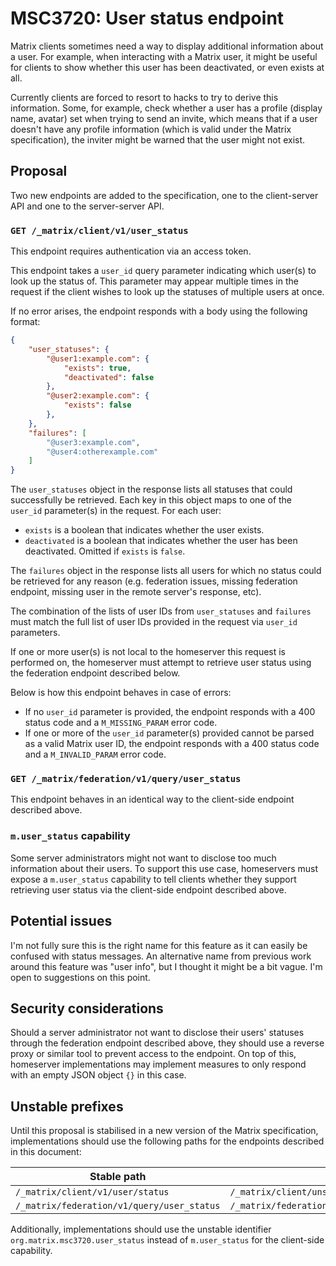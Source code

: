 # MSC3720: User status endpoint

Matrix clients sometimes need a way to display additional information about a
user. For example, when interacting with a Matrix user, it might be useful for
clients to show whether this user has been deactivated, or even exists at all.

Currently clients are forced to resort to hacks to try to derive this
information. Some, for example, check whether a user has a profile (display
name, avatar) set when trying to send an invite, which means that if a user
doesn't have any profile information (which is valid under the Matrix
specification), the inviter might be warned that the user might not exist.

## Proposal

Two new endpoints are added to the specification, one to the client-server API
and one to the server-server API.

### `GET /_matrix/client/v1/user_status`

This endpoint requires authentication via an access token.

This endpoint takes a `user_id` query parameter indicating which user(s) to look
up the status of. This parameter may appear multiple times in the request if the
client wishes to look up the statuses of multiple users at once.

If no error arises, the endpoint responds with a body using the following
format:

```json
{
    "user_statuses": {
        "@user1:example.com": {
            "exists": true,
            "deactivated": false
        },
        "@user2:example.com": {
            "exists": false
        },
    },
    "failures": [
        "@user3:example.com",
        "@user4:otherexample.com"
    ]
}
```

The `user_statuses` object in the response lists all statuses that could
successfully be retrieved. Each key in this object maps to one of the `user_id`
parameter(s) in the request. For each user:

* `exists` is a boolean that indicates whether the user exists.
* `deactivated` is a boolean that indicates whether the user has been
  deactivated. Omitted if `exists` is `false`.

The `failures` object in the response lists all users for which no status could
be retrieved for any reason (e.g. federation issues, missing federation
endpoint, missing user in the remote server's response, etc).

The combination of the lists of user IDs from `user_statuses` and `failures`
must match the full list of user IDs provided in the request via `user_id`
parameters.

If one or more user(s) is not local to the homeserver this request is performed
on, the homeserver must attempt to retrieve user status using the federation
endpoint described below.

Below is how this endpoint behaves in case of errors:

* If no `user_id` parameter is provided, the endpoint responds with a 400 status
  code and a `M_MISSING_PARAM` error code.
* If one or more of the `user_id` parameter(s) provided cannot be parsed as a
  valid Matrix user ID, the endpoint responds with a 400 status code and a
  `M_INVALID_PARAM` error code.

### `GET /_matrix/federation/v1/query/user_status`

This endpoint behaves in an identical way to the client-side endpoint described
above.

### `m.user_status` capability

Some server administrators might not want to disclose too much information about
their users. To support this use case, homeservers must expose a `m.user_status`
capability to tell clients whether they support retrieving user status via the
client-side endpoint described above.

## Potential issues

I'm not fully sure this is the right name for this feature as it can easily be
confused with status messages. An alternative name from previous work around
this feature was "user info", but I thought it might be a bit vague. I'm open to
suggestions on this point.

## Security considerations

Should a server administrator not want to disclose their users' statuses through
the federation endpoint described above, they should use a reverse proxy or
similar tool to prevent access to the endpoint. On top of this, homeserver
implementations may implement measures to only respond with an empty JSON object
`{}` in this case.

## Unstable prefixes

Until this proposal is stabilised in a new version of the Matrix specification,
implementations should use the following paths for the endpoints described in
this document:

| Stable path                                | Unstable path                                                       |
|--------------------------------------------|---------------------------------------------------------------------|
| `/_matrix/client/v1/user/status`           | `/_matrix/client/unstable/org.matrix.msc3720/user/status`           |
| `/_matrix/federation/v1/query/user_status` | `/_matrix/federation/unstable/org.matrix.msc3720/query/user_status` |

Additionally, implementations should use the unstable identifier
`org.matrix.msc3720.user_status` instead of `m.user_status` for the client-side
capability.
